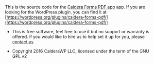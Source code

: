 This is the source code for the [Caldera Forms PDF app](https://caldera.space) app. If you are looking for the WordPress plugin, you can find it at [https://wordpress.org/plugins/caldera-forms-pdf/](https://wordpress.org/plugins/caldera-forms-pdf/)

* This is free software, feel free to use it but no support or warranty is offered. if you would like to hire us to help set it up for you, please [contact us](https://calderaforms.com/contact)

* Copyright 2016 CalderaWP LLC, licensed under the term of the GNU GPL v2
